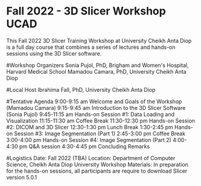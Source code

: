 # Fall 2022 - 3D Slicer Workshop UCAD
This Fall 2022 3D Slicer Training Workshop at University Cheikh Anta Diop is a full day course that combines a series of lectures and hands-on sessions using the 3D Slicer software.

#Workshop Organizers
Sonia Pujol, PhD, Brigham and Women's Hospital, Harvard Medical School
Mamadou Camara, PhD, University Cheikh Anta Diop

#Local Host
Ibrahima Fall, PhD, University Cheikh Anta Diop

#Tentative Agenda
9:00-9:15 am Welcome and Goals of the Workshop (Mamadou Camara)
9:15-9:45 am Introduction to the 3D Slicer Software (Sonia Pujol)
9:45-11:15 am Hands-on Session #1: Data Loading and Visualization
11:15-11:30 am Coffee Break
11:30-12:30 pm Hands-on Session #2: DICOM and 3D Slicer
12:30-1:30 pm Lunch Break
1:30-2:45 pm Hands-on Session #3: Image Segmentation (Part 1)
2:45-3:00 pm Coffee Break
3:00-4:00 pm Hands-on Session #4: Image Segmentation (Part 2)
4:00-4:30 pm Q&A session
4:30-4:45 pm Concluding Remarks

#Logistics
Date: Fall 2022 (TBA)
Location: Department of Computer Science, Cheikh Anta Diop University
Workshop Materials: In preparation for the hands-on sessions, all participants are require to download Slicer version 5.0.1

